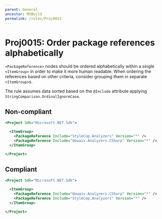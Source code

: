 ```yaml
---
parent: General
ancestor: MSBuild
permalink: /rules/Proj0015
---
```


# Proj0015: Order package references alphabetically
`<PackageReference>` nodes should be ordered alphabetically
within a single `<ItemGroup>` in order to make it more
human readable. When ordering the references based on
other criteria, consider grouping them in separate
`<ItemGroup>`s.

The rule assumes data sorted based on the `@Include` attribute applying
`StringComparison.OrdinalIgnoreCase`.

## Non-compliant
``` xml
<Project Sdk="Microsoft.NET.Sdk">

  <ItemGroup>
    <PackageReference Include="StyleCop.Analyzers" Version="*" />
    <PackageReference Include="Qowaiv.Analyzers.CSharp" Version="*" />
  </ItemGroup>
  
</Project>
```

## Compliant
``` xml
<Project Sdk="Microsoft.NET.Sdk">

  <ItemGroup>
    <PackageReference Include="Qowaiv.Analyzers.CSharp" Version="*" />
    <PackageReference Include="StyleCop.Analyzers" Version="*" />
  </ItemGroup>
  
</Project>
```
